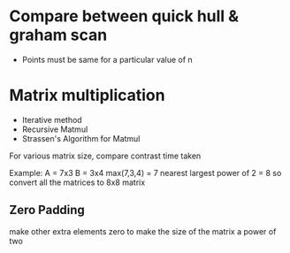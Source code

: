 # Compare between quick hull & graham scan

- Points must be same for a particular value of n

# Matrix multiplication

- Iterative method
- Recursive Matmul
- Strassen's Algorithm for Matmul

For various matrix size, compare contrast time taken

Example:
A = 7x3
B = 3x4 
max(7,3,4) = 7 
nearest largest power of 2 = 8
so convert all the matrices to 8x8 matrix

## Zero Padding
make other extra elements zero to make the size of the matrix a power of two
